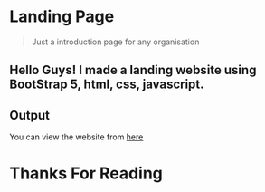 # Landing Page
> Just a introduction page for any organisation

<h2>Hello Guys! I made a landing website using BootStrap 5, html, css, javascript. </h2>

## Output

You can view the website from [here](https://team-landing-tau.vercel.app/)

# Thanks For Reading
